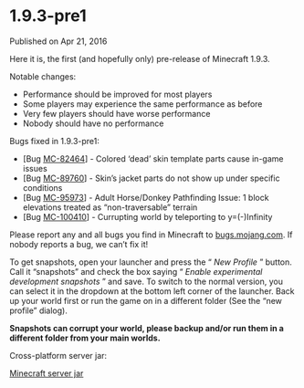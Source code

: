 # 1.9.3-pre1
Published on Apr 21, 2016

Here it is, the first (and hopefully only) pre-release of Minecraft 1.9.3.

Notable changes:

  * Performance should be improved for most players
  * Some players may experience the same performance as before
  * Very few players should have worse performance
  * Nobody should have no performance

Bugs fixed in 1.9.3-pre1:

  * [Bug [MC-82464](https://bugs.mojang.com/browse/MC-82464)] - Colored ‘dead’ skin template parts cause in-game issues
  * [Bug [MC-89760](https://bugs.mojang.com/browse/MC-89760)] - Skin’s jacket parts do not show up under specific conditions
  * [Bug [MC-95973](https://bugs.mojang.com/browse/MC-95973)] - Adult Horse/Donkey Pathfinding Issue: 1 block elevations treated as “non-traversable” terrain
  * [Bug [MC-100410](https://bugs.mojang.com/browse/MC-100410)] - Currupting world by teleporting to y=(-)Infinity

Please report any and all bugs you find in Minecraft to
[bugs.mojang.com](https://bugs.mojang.com). If nobody reports a bug, we can’t
fix it!

To get snapshots, open your launcher and press the “ _New Profile_ ” button.
Call it “snapshots” and check the box saying “ _Enable experimental
development snapshots_ ” and save. To switch to the normal version, you can
select it in the dropdown at the bottom left corner of the launcher. Back up
your world first or run the game on in a different folder (See the “new
profile” dialog).

**Snapshots can corrupt your world, please backup and/or run them in a
different folder from your main worlds.**

Cross-platform server jar:

[Minecraft server
jar](https://launcher.mojang.com/mc/game/1.9.3-pre1/server/5d7391b36ccbc4ec04a259a3f7c6609232f30762/server.jar)


